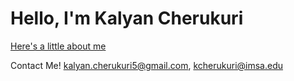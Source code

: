 # Hello, I'm Kalyan Cherukuri 

[Here's a little about me]([https://kal-che.vercel.app/](https://kal-che.vercel.app/))

Contact Me! <kalyan.cherukuri5@gmail.com>, <kcherukuri@imsa.edu>
